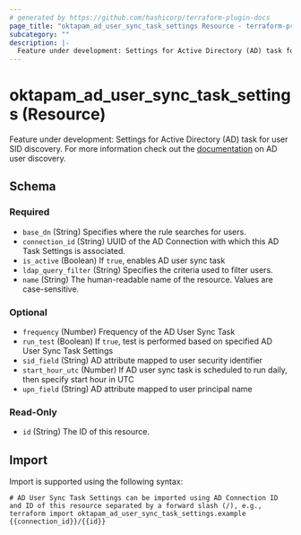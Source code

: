 ```yaml
---
# generated by https://github.com/hashicorp/terraform-plugin-docs
page_title: "oktapam_ad_user_sync_task_settings Resource - terraform-provider-oktapam"
subcategory: ""
description: |-
  Feature under development: Settings for Active Directory (AD) task for user SID discovery. For more information check out the documentation https://help.okta.com/asa/en-us/Content/Topics/Adv_Server_Access/docs/ad-sync.htm on AD user discovery.
---
```


# oktapam_ad_user_sync_task_settings (Resource)

Feature under development: Settings for Active Directory (AD) task for user SID discovery. For more information check out the [documentation](https://help.okta.com/asa/en-us/Content/Topics/Adv_Server_Access/docs/ad-sync.htm) on AD user discovery.



<!-- schema generated by tfplugindocs -->
## Schema

### Required

- `base_dn` (String) Specifies where the rule searches for users.
- `connection_id` (String) UUID of the AD Connection with which this AD Task Settings is associated.
- `is_active` (Boolean) If `true`, enables AD user sync task
- `ldap_query_filter` (String) Specifies the criteria used to filter users.
- `name` (String) The human-readable name of the resource. Values are case-sensitive.

### Optional

- `frequency` (Number) Frequency of the AD User Sync Task
- `run_test` (Boolean) If `true`, test is performed based on specified AD User Sync Task Settings
- `sid_field` (String) AD attribute mapped to user security identifier
- `start_hour_utc` (Number) If AD user sync task is scheduled to run daily, then specify start hour in UTC
- `upn_field` (String) AD attribute mapped to user principal name

### Read-Only

- `id` (String) The ID of this resource.

## Import

Import is supported using the following syntax:

```shell
# AD User Sync Task Settings can be imported using AD Connection ID and ID of this resource separated by a forward slash (/), e.g.,
terraform import oktapam_ad_user_sync_task_settings.example {{connection_id}}/{{id}}
```
